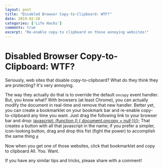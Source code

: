 ```yaml
---
layout: post
title: "Disabled Browser Copy-to-Clipboard: WTF?"
date: 2019-02-28
categories: ['Life Hacks']
comments: true
excerpt: "Re-enable copy-to clipboard on those annoying websites!"
---
```

# Disabled Browser Copy-to-Clipboard: WTF?
Seriously, web sites that disable copy-to-clipboard?  What do they think they are protecting?  It's very annoying.

The way they actually do that is to override the default `oncopy` event handler. But, you know what?  With browsers (at least Chrome), 
you can actually modify the document in real-time and remove that new handler.  Better yet, you can create a 
bookmarklet on your bookmark bar and re-enable copy-to-clipboard any time you want.  Just drag the following 
link to your browser bar and drop: 
<a href="javascript: (function () { document.oncopy = null;})();">javascript: (function () { document.oncopy = null;})();</a>
That creates a button with all that javascript in the name; if you prefer a simpler, 
icon-looking button, drag and drop this fist (fight the power) to accomplish the same thing
<a href="javascript: (function () { document.oncopy = null;})();">&#x270a;</a>

Now when you get one of those websites, click that bookmarklet and copy to clipboard All. You. Want.

If you have any similar tips and tricks, please share with a comment!
